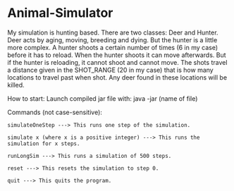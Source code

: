Animal-Simulator
================

My simulation is hunting based. There are two classes: Deer and Hunter.
Deer acts by aging, moving, breeding and dying. But the hunter is a little more
complex. A hunter shoots a certain number of times (6 in my case) before it has to reload.
When the hunter shoots it can move afterwards. But if the hunter is reloading, it cannot shoot and cannot move.
The shots travel a distance given in the SHOT_RANGE (20 in my case) that is how many locations to travel past when shot. Any deer found in these locations will be killed.

How to start:
    Launch compiled jar file with: java -jar (name of file)
	
Commands (not case-sensitive):

	simulateOneStep ---> This runs one step of the simulation.
	
	simulate x (where x is a positive integer) ---> This runs the simulation for x steps.
	
	runLongSim ---> This runs a simulation of 500 steps.
	
	reset ---> This resets the simulation to step 0.
	
	quit ---> This quits the program.
